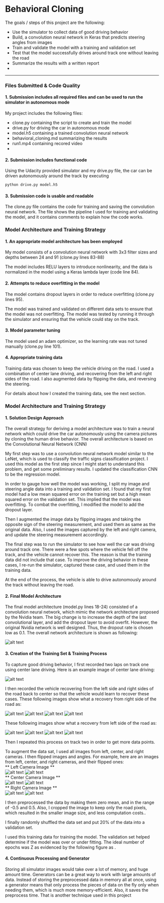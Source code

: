 # **Behavioral Cloning** 

The goals / steps of this project are the following:
* Use the simulator to collect data of good driving behavior
* Build, a convolution neural network in Keras that predicts steering angles from images
* Train and validate the model with a training and validation set
* Test that the model successfully drives around track one without leaving the road
* Summarize the results with a written report
*

[//]: # (Image References)

[image1]: ./model.png "CNN model"
[image2]: ./md_pics/flipped/center_2017_12_09_22_40_42_257.jpg "center Image"

[image3]: ./md_pics/center_2017_12_09_22_40_32_336.jpg "Right Recovery Image 1"
[image4]: ./md_pics/center_2017_12_09_22_40_33_532.jpg "Right Recovery Image 2"
[image5]: ./md_pics/center_2017_12_09_22_40_35_913.jpg "Right Recovery Image 3"
[image6]: ./md_pics/center_2017_12_09_22_40_38_874.jpg "Right Recovery Image 4"

[image7]: ./md_pics/center_2017_12_09_22_44_38_970.jpg "Left Recovery Image 1"
[image8]: ./md_pics/center_2017_12_09_22_44_48_167.jpg "Left Recovery Image 2"
[image9]: ./md_pics/center_2017_12_09_22_44_49_721.jpg "Left Recovery Image 3"
[image10]: ./md_pics/center_2017_12_09_22_44_50_475.jpg "Left Recovery Image 4"

[image11]: .//md_pics/flipped/left_2017_12_09_22_40_42_257.jpg "left Image"
[image12]: .//md_pics/flipped/center_2017_12_09_22_40_42_257.jpg "center Image"
[image13]: .//md_pics/flipped/right_2017_12_09_22_40_42_257.jpg "right Image"

[image14]: .//md_pics/flipped/left_2017_12_09_22_40_42_257_fliped.jpg "left Image"
[image15]: .//md_pics/flipped/center_2017_12_09_22_40_42_257_fliped.jpg "center Image"
[image16]: .//md_pics/flipped/right_2017_12_09_22_40_42_257_fliped.jpg "right Image"

---
### Files Submitted & Code Quality

#### 1. Submission includes all required files and can be used to run the simulator in autonomous mode

My project includes the following files:
* clone.py containing the script to create and train the model
* drive.py for driving the car in autonomous mode
* model.h5 containing a trained convolution neural network 
* behavioral_cloning.md summarizing the results
* run1.mp4 containing recored video
*

#### 2. Submission includes functional code
Using the Udacity provided simulator and my drive.py file, the car can be driven autonomously around the track by executing 
```sh
python drive.py model.h5
```

#### 3. Submission code is usable and readable

The clone.py file contains the code for training and saving the convolution neural network. The file shows the pipeline I used for training and validating the model, and it contains comments to explain how the code works.

### Model Architecture and Training Strategy

#### 1. An appropriate model architecture has been employed

My model consists of a convolution neural network with 3x3 filter sizes and depths between 24 and 91 (clone.py lines 83-88) 

The model includes RELU layers to introduce nonlinearity, and the data is normalized in the model using a Keras lambda layer (code line 84). 

#### 2. Attempts to reduce overfitting in the model

The model contains dropout layers in order to reduce overfitting (clone.py lines 95). 

The model was trained and validated on different data sets to ensure that the model was not overfitting. The model was tested by running it through the simulator and ensuring that the vehicle could stay on the track.

#### 3. Model parameter tuning

The model used an adam optimizer, so the learning rate was not tuned manually (clone.py line 101).

#### 4. Appropriate training data

Training data was chosen to keep the vehicle driving on the road. I used a combination of center lane driving, and recovering from the left and right sides of the road. I also augmented data by flipping the data, and reversing the steering.

For details about how I created the training data, see the next section. 

### Model Architecture and Training Strategy

#### 1. Solution Design Approach

The overall strategy for deriving a model architecture was to train a neural network which could drive the car autonomously using the camera pictures by cloning the human drive behavior.  The overall architecture is based on the Convolutional Neural Network (CNN)

My first step was to use a convolution neural network model similar to the LeNet, which is used to classify the traffic signs classification project. I used this model as the first step since I might start to understand this problem, and get some preliminary results.  I updated the classification CNN to be the regression model. 

In order to gauge how well the model was working, I split my image and steering angle data into a training and validation set. I found that my first model had a low mean squared error on the training set but a high mean squared error on the validation set. This implied that the model was overfitting.  To combat the overfitting, I modified the model to add the dropout layer.

Then I augmented the image data by flipping images and taking the opposite sign of the steering measurement, and used them as same as the original data.  Also, I used the images captured by the left and right camera, and update the steering measurement accordingly.

The final step was to run the simulator to see how well the car was driving around track one. There were a few spots where the vehicle fell off the track, and the vehicle cannot recover this. The reason is that the training data did not include that case. To improve the driving behavior in these cases, I re-run the simulator, captured these case, and used them in the training data.

At the end of the process, the vehicle is able to drive autonomously around the track without leaving the road.

#### 2. Final Model Architecture

The final model architecture (model.py lines 18-24) consisted of a convolution neural network, which mimic the network architecture proposed by the Nvidia team.  The big change is to increase the depth of the last convolutional layer, and add the dropout layer to avoid overfit.  However, the original Nvidia network is well designed.  Thus, the dropout rate is chosen low as 0.1.  The overall network architecture is shown as following:

![alt text][image1]

#### 3. Creation of the Training Set & Training Process

To capture good driving behavior, I first recorded two laps on track one using center lane driving. Here is an example image of center lane driving:

![alt text][image2]

I then recorded the vehicle recovering from the left side and right sides of the road back to center so that the vehicle would learn to recover these cases.  These following images show what a recovery from right side of the road as:

![alt text][image3]
![alt text][image4]
![alt text][image5]
![alt text][image6]

These following images show what a recovery from left side of the road as:

![alt text][image7]
![alt text][image8]
![alt text][image9]
![alt text][image10]

Then I repeated this process on track two in order to get more data points.

To augment the data sat, I used all images from left, center, and right cameras.  I then flipped images and angles.  For example, here are an images from left, center, and right cameras, and their flipped ones:  
** Left Camera Image **     
![alt text][image11]
![alt text][image14]   
** Center Camera Image **  
![alt text][image12]
![alt text][image15]   
** Right Camera Image **  
![alt text][image13]
![alt text][image16]

I then preprocessed the data by making them zero mean, and in the range of -0.5 and 0.5.  Also, I cropped the image to keep only the road pixels, which resulted in the smaller image size, and less computation costs..

I finally randomly shuffled the data set and put 20% of the data into a validation set. 

I used this training data for training the model. The validation set helped determine if the model was over or under fitting. The ideal number of epochs was Z as evidenced by the following figure as .


#### 4. Continuous Processing and Generator

Storing all simulator images would take over a lot of memory, and huge amount time.  Generators can be a great way to work with large amounts of data. Instead of storing the preprocessed data in memory all at once, using a generator means that only process the pieces of data on the fly only when needing them, which is much more memory-efficient.  Also, it saves the preprocess time.  That is another technique used in this project